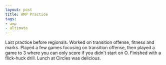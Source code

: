 ```yaml
---
layout: post
title: AMP Practice
tags:
- amp
- ultimate
---
```


Last practice before regionals. Worked on transition offense, fitness and marks. Played a few games focusing on transition offense, then played a game to 3 where you can only score if you didn't start on O. Finished with a flick-huck drill.
Lunch at Circles was delicious.
